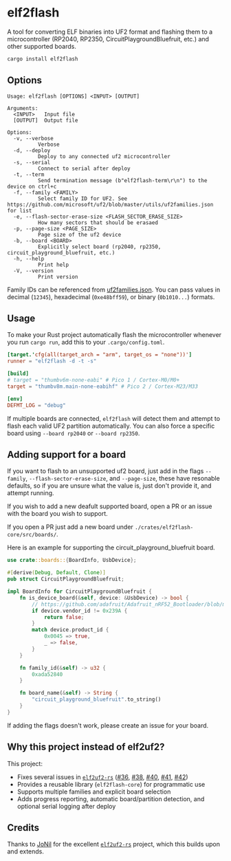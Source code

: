 # elf2flash

A tool for converting ELF binaries into UF2 format and flashing them to a microcontroller (RP2040, RP2350, CircuitPlaygroundBluefruit, etc.) and other supported boards.

```bash
cargo install elf2flash
```

## Options

```
Usage: elf2flash [OPTIONS] <INPUT> [OUTPUT]

Arguments:
  <INPUT>   Input file
  [OUTPUT]  Output file

Options:
  -v, --verbose
          Verbose
  -d, --deploy
          Deploy to any connected uf2 microcontroller
  -s, --serial
          Connect to serial after deploy
  -t, --term
          Send termination message (b"elf2flash-term\r\n") to the device on ctrl+c
  -f, --family <FAMILY>
          Select family ID for UF2. See https://github.com/microsoft/uf2/blob/master/utils/uf2families.json for list
  -e, --flash-sector-erase-size <FLASH_SECTOR_ERASE_SIZE>
          How many sectors that should be erasaed
  -p, --page-size <PAGE_SIZE>
          Page size of the uf2 device
  -b, --board <BOARD>
          Explicitly select board (rp2040, rp2350, circuit_playground_bluefruit, etc.)
  -h, --help
          Print help
  -V, --version
          Print version
```

Family IDs can be referenced from [uf2families.json](https://github.com/microsoft/uf2/blob/master/utils/uf2families.json).
You can pass values in decimal (`12345`), hexadecimal (`0xe48bff59`), or binary (`0b1010...`) formats.

## Usage

To make your Rust project automatically flash the microcontroller whenever you run `cargo run`, add this to your `.cargo/config.toml`.

```toml
[target.'cfg(all(target_arch = "arm", target_os = "none"))']
runner = "elf2flash -d -t -s"

[build]
# target = "thumbv6m-none-eabi" # Pico 1 / Cortex-M0/M0+
target = "thumbv8m.main-none-eabihf" # Pico 2 / Cortex-M23/M33

[env]
DEFMT_LOG = "debug"
```

If multiple boards are connected, `elf2flash` will detect them and attempt to flash each valid UF2 partition automatically.
You can also force a specific board using `--board rp2040` or `--board rp2350`.

## Adding support for a board

If you want to flash to an unsupported uf2 board, just add in the flags `--family`, `--flash-sector-erase-size`, and `--page-size`, these have resonable defaults, so if you are unsure what the value is, just don't provide it, and attempt running.

If you wish to add a new deafult supported board, open a PR or an issue with the board you wish to support.

If you open a PR just add a new board under `./crates/elf2flash-core/src/boards/`.

Here is an example for supporting the circuit_playground_bluefruit board.

```rust
use crate::boards::{BoardInfo, UsbDevice};

#[derive(Debug, Default, Clone)]
pub struct CircuitPlaygroundBluefruit;

impl BoardInfo for CircuitPlaygroundBluefruit {
    fn is_device_board(&self, device: &UsbDevice) -> bool {
        // https://github.com/adafruit/Adafruit_nRF52_Bootloader/blob/master/src/boards/circuitplayground_nrf52840/board.h
        if device.vendor_id != 0x239A {
            return false;
        }
        match device.product_id {
            0x0045 => true,
            _ => false,
        }
    }

    fn family_id(&self) -> u32 {
        0xada52840
    }

    fn board_name(&self) -> String {
        "circuit_playground_bluefruit".to_string()
    }
}
```

If adding the flags doesn't work, please create an issue for your board.

## Why this project instead of elf2uf2?

This project:

* Fixes several issues in [`elf2uf2-rs`](https://github.com/JoNil/elf2uf2-rs)
  ([#36](https://github.com/JoNil/elf2uf2-rs/pull/36), [#38](https://github.com/JoNil/elf2uf2-rs/issues/38), [#40](https://github.com/JoNil/elf2uf2-rs/issues/40), [#41](https://github.com/JoNil/elf2uf2-rs/pull/41), [#42](https://github.com/JoNil/elf2uf2-rs/pull/42))
* Provides a reusable library (`elf2flash-core`) for programmatic use
* Supports multiple families and explicit board selection
* Adds progress reporting, automatic board/partition detection, and optional serial logging after deploy

## Credits

Thanks to [JoNil](https://github.com/JoNil) for the excellent [`elf2uf2-rs`](https://github.com/JoNil/elf2uf2-rs) project, which this builds upon and extends.
